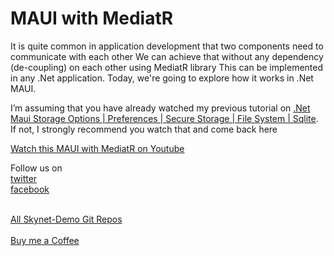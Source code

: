 # MAUI with MediatR
It is quite common in application development that two components need to communicate with each other
We can achieve that without any dependency (de-coupling) on each other using MediatR library
This can be implemented in any .Net application. Today, we're going to explore how it works in .Net MAUI.

I’m assuming that you have already watched my previous tutorial on <a href="https://youtu.be/r3HLFO2Yz1g">.Net Maui Storage Options | Preferences | Secure Storage | File System | Sqlite</a>.<br/>
If not, I strongly recommend you watch that and come back here<br/>

<a href="https://youtu.be/M3BNPYR7hm0">Watch this MAUI with MediatR on Youtube</a> <br/>

Follow us on <br/>
<a href="https://twitter.com/Skynetechs">twitter</a> <br/>
<a href="https://www.facebook.com/Skynetfor.net">facebook</a>

<br/>
<a href="https://github.com/Skynet-Demos">All Skynet-Demo Git Repos</a> <br/>

<br>
<a href="https://www.buymeacoffee.com/skynetechs">Buy me a Coffee</a>
